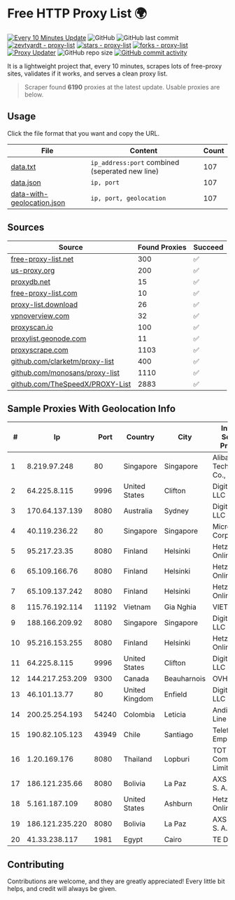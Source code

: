 
# Free HTTP Proxy List 🌍

[![Every 10 Minutes Update](https://github.com/mertguvencli/http-proxy-list/actions/workflows/main.yml/badge.svg?branch=main)](https://github.com/mertguvencli/http-proxy-list/actions/workflows/main.yml)
![GitHub](https://img.shields.io/github/license/mertguvencli/http-proxy-list)
![GitHub last commit](https://img.shields.io/github/last-commit/mertguvencli/http-proxy-list)
[![zevtyardt - proxy-list](https://img.shields.io/static/v1?label=zevtyardt&message=proxy-list&color=blue&logo=github)](https://github.com/zevtyardt/proxy-list "Go to GitHub repo")
[![stars - proxy-list](https://img.shields.io/github/stars/zevtyardt/proxy-list?style=social)](https://github.com/zevtyardt/proxy-list)
[![forks - proxy-list](https://img.shields.io/github/forks/zevtyardt/proxy-list?style=social)](https://github.com/zevtyardt/proxy-list)
[![Proxy Updater](https://github.com/zevtyardt/proxy-list/workflows/Proxy%20Updater/badge.svg)](https://github.com/zevtyardt/proxy-list/actions?query=workflow:"Proxy+Updater")
![GitHub repo size](https://img.shields.io/github/repo-size/zevtyardt/proxy-list)
[![GitHub commit activity](https://img.shields.io/github/commit-activity/m/zevtyardt/proxy-list?logo=commits)](https://github.com/zevtyardt/proxy-list/commits/main)

It is a lightweight project that, every 10 minutes, scrapes lots of free-proxy sites, validates if it works, and serves a clean proxy list.

> Scraper found **6190** proxies at the latest update. Usable proxies are below.

## Usage

Click the file format that you want and copy the URL.

|File|Content|Count|
|----|-------|-----|
|[data.txt](https://raw.githubusercontent.com/mertguvencli/http-proxy-list/main/proxy-list/data.txt)|`ip_address:port` combined (seperated new line)|107|
|[data.json](https://raw.githubusercontent.com/mertguvencli/http-proxy-list/main/proxy-list/data.json)|`ip, port`|107|
|[data-with-geolocation.json](https://raw.githubusercontent.com/mertguvencli/http-proxy-list/main/proxy-list/data-with-geolocation.json)|`ip, port, geolocation`|107|

## Sources

|Source|Found Proxies|Succeed|
|------|-------------|-------|
|[free-proxy-list.net](https://free-proxy-list.net)|300|✅|
|[us-proxy.org](https://www.us-proxy.org)|200|✅|
|[proxydb.net](http://proxydb.net)|15|✅|
|[free-proxy-list.com](https://free-proxy-list.com/?page=&port=&type%5B%5D=http&type%5B%5D=https&up_time=0&search=Search)|10|✅|
|[proxy-list.download](https://www.proxy-list.download/HTTP)|26|✅|
|[vpnoverview.com](https://vpnoverview.com/privacy/anonymous-browsing/free-proxy-servers)|32|✅|
|[proxyscan.io](https://www.proxyscan.io)|100|✅|
|[proxylist.geonode.com](https://proxylist.geonode.com/api/proxy-list?limit=300&page=1&sort_by=lastChecked&sort_type=desc&protocols=http,https)|11|✅|
|[proxyscrape.com](https://api.proxyscrape.com/v2/?request=displayproxies&protocol=http&timeout=10000&country=all&ssl=all&anonymity=all)|1103|✅|
|[github.com/clarketm/proxy-list](https://raw.githubusercontent.com/clarketm/proxy-list/master/proxy-list-raw.txt)|400|✅|
|[github.com/monosans/proxy-list](https://raw.githubusercontent.com/monosans/proxy-list/main/proxies/http.txt)|1110|✅|
|[github.com/TheSpeedX/PROXY-List](https://raw.githubusercontent.com/TheSpeedX/PROXY-List/master/http.txt)|2883|✅|


## Sample Proxies With Geolocation Info

|#|Ip|Port|Country|City|Internet Service Provider|
|-|--|----|-------|----|-------------------------|
|1|8.219.97.248|80|Singapore|Singapore|Alibaba (US) Technology Co., Ltd.|
|2|64.225.8.115|9996|United States|Clifton|DigitalOcean, LLC|
|3|170.64.137.139|8080|Australia|Sydney|DigitalOcean, LLC|
|4|40.119.236.22|80|Singapore|Singapore|Microsoft Corporation|
|5|95.217.23.35|8080|Finland|Helsinki|Hetzner Online GmbH|
|6|65.109.166.76|8080|Finland|Helsinki|Hetzner Online GmbH|
|7|65.109.137.242|8080|Finland|Helsinki|Hetzner Online GmbH|
|8|115.76.192.114|11192|Vietnam|Gia Nghia|VIETELGPRS|
|9|188.166.209.92|8080|Singapore|Singapore|DigitalOcean, LLC|
|10|95.216.153.255|8080|Finland|Helsinki|Hetzner Online GmbH|
|11|64.225.8.115|9996|United States|Clifton|DigitalOcean, LLC|
|12|144.217.253.209|9300|Canada|Beauharnois|OVH SAS|
|13|46.101.13.77|80|United Kingdom|Enfield|DigitalOcean, LLC|
|14|200.25.254.193|54240|Colombia|Leticia|Andinet ON Line|
|15|190.82.105.123|43949|Chile|Santiago|Telefonica Empresas|
|16|1.20.169.176|8080|Thailand|Lopburi|TOT Public Company Limited|
|17|186.121.235.66|8080|Bolivia|La Paz|AXS Bolivia S. A.|
|18|5.161.187.109|8080|United States|Ashburn|Hetzner Online GmbH|
|19|186.121.235.220|8080|Bolivia|La Paz|AXS Bolivia S. A.|
|20|41.33.238.117|1981|Egypt|Cairo|TE Data|



## Contributing

Contributions are welcome, and they are greatly appreciated! Every
little bit helps, and credit will always be given.

